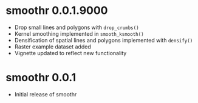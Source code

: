# smoothr 0.0.1.9000

- Drop small lines and polygons with `drop_crumbs()`
- Kernel smoothing implemented in `smooth_ksmooth()`
- Densification of spatial lines and polygons implemented with `densify()`
- Raster example dataset added
- Vignette updated to reflect new functionality

# smoothr 0.0.1

- Initial release of smoothr



